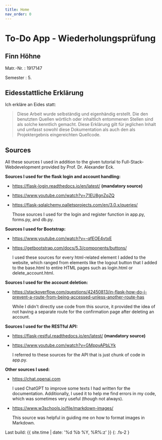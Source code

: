 ```yaml
---
title: Home
nav_order: 0
---
```


# To-Do App - Wiederholungsprüfung


## Finn Höhne

Matr.-Nr.
: 1917147

Semester
: 5.



## Eidesstattliche Erklärung

Ich erkläre an Eides statt:

> Diese Arbeit wurde selbständig und eigenhändig erstellt. Die den benutzten Quellen wörtlich oder inhaltlich entommenen Stellen sind als solche kenntlich gemacht. Diese Erklärung gilt für jeglichen Inhalt und umfasst sowohl diese Dokumentation als auch den als Projektergebnis eingereichten Quellcode.



## Sources

All these sources I used in addition to the given tutorial to Full-Stack-Webdevelopment provided by Prof. Dr. Alexander Eck.

**Sources I used for the flask login and account handling:**
+ <https://flask-login.readthedocs.io/en/latest/> **(mandatory source)**
+ <https://www.youtube.com/watch?v=71EU8gnZqZQ>
+ <https://flask-sqlalchemy.palletsprojects.com/en/3.0.x/queries/>
    
    Those sources I used for the login and register function in app.py, forms.py, and db.py.

**Sources I used for Bootstrap:**
+ <https://www.youtube.com/watch?v=-qfEOE4vtxE> 
+ <https://getbootstrap.com/docs/5.3/components/buttons/> 
  
  I used these sources for every html-related element I added to the website, which ranged from elements like the logout button that I added to the base.html to entire HTML pages such as login.html or delete_account.html.

**Sources I used for the account deletion:**
+ <https://stackoverflow.com/questions/42450813/in-flask-how-do-i-prevent-a-route-from-being-accessed-unless-another-route-has> 
  
  While I didn't directly use code from this source, it provided the idea of not having a separate route for the confirmation page after deleting an account.

**Sources I used for the RESTful API:**
+ <https://flask-restful.readthedocs.io/en/latest/> **(mandatory source)**
+ <https://www.youtube.com/watch?v=GMppyAPbLYk> 
  
  I referred to these sources for the API that is just chunk of code in app.py.

**Other sources I used:**
+ <https://chat.openai.com>
  
  I used ChatGPT to improve some texts I had written for the documentation. Additionally, I used it to help me find errors in my code, which was sometimes very useful (though not always).

+ <https://www.w3schools.io/file/markdown-images/>

  This source was helpful in guiding me on how to format images in Markdown.


Last build: {{ site.time | date: '%d %b %Y, %R%:z' }}
{: .fs-2 }